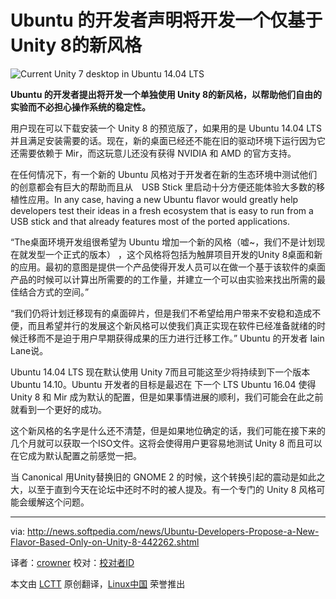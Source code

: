 Ubuntu 的开发者声明将开发一个仅基于 Unity 8的新风格
================================================================================
![Current Unity 7 desktop in Ubuntu 14.04 LTS](http://i1-news.softpedia-static.com/images/news2/Ubuntu-Developers-Propose-a-New-Flavor-Based-Only-on-Unity-8-442262-2.jpg)

**Ubuntu 的开发者提出将开发一个单独使用 Unity 8的新风格，以帮助他们自由的实验而不必担心操作系统的稳定性。**

用户现在可以下载安装一个 Unity 8 的预览版了，如果用的是 Ubuntu 14.04 LTS 并且满足安装需要的话。现在，新的桌面已经还不能在旧的驱动环境下运行因为它还需要依赖于 Mir，而这玩意儿还没有获得 NVIDIA  和 AMD 的官方支持。

在任何情况下，有一个新的 Ubuntu 风格对于开发者在新的生态环境中测试他们的创意都会有巨大的帮助而且从　USB Stick 里启动十分方便还能体验大多数的移植性应用。In any case, having a new Ubuntu flavor would greatly help developers test their ideas in a fresh ecosystem that is easy to run from a USB stick and that already features most of the ported applications.

“The桌面环境开发组很希望为 Ubuntu 增加一个新的风格（嘘~，我们不是计划现在就发型一个正式的版本） ，这个风格将包括为触屏项目开发的Unity 8桌面和新的应用。最初的意图是提供一个产品使得开发人员可以在做一个基于该软件的桌面产品的时候可以计算出所需要的的工作量，并建立一个可以由实验来找出所需的最佳结合方式的空间。”

“我们仍将计划迁移现有的桌面碎片，但是我们不希望给用户带来不安稳和造成不便，而且希望并行的发展这个新风格可以使我们真正实现在软件已经准备就绪的时候迁移而不是迫于用户早期获得成果的压力进行迁移工作。” Ubuntu 的开发者 Iain Lane说。

Ubuntu 14.04 LTS 现在默认使用 Unity 7而且可能这至少将持续到下一个版本 Ubuntu 14.10。Ubuntu 开发者的目标是最迟在 下一个 LTS Ubuntu 16.04 使得 Unity 8 和 Mir 成为默认的配置，但是如果事情进展的顺利，我们可能会在此之前就看到一个更好的成功。

这个新风格的名字是什么还不清楚，但是如果地位确定的话，我们可能在接下来的几个月就可以获取一个ISO文件。这将会使得用户更容易地测试 Unity 8 而且可以在它成为默认配置之前感觉一把。

当 Canonical 用Unity替换旧的 GNOME 2 的时候，这个转换引起的震动是如此之大，以至于直到今天在论坛中还时不时的被人提及。有一个专门的 Unity 8 风格可能会缓解这个问题。

--------------------------------------------------------------------------------

via: http://news.softpedia.com/news/Ubuntu-Developers-Propose-a-New-Flavor-Based-Only-on-Unity-8-442262.shtml

译者：[crowner](https://github.com/crowner) 校对：[校对者ID](https://github.com/校对者ID)

本文由 [LCTT](https://github.com/LCTT/TranslateProject) 原创翻译，[Linux中国](http://linux.cn/) 荣誉推出